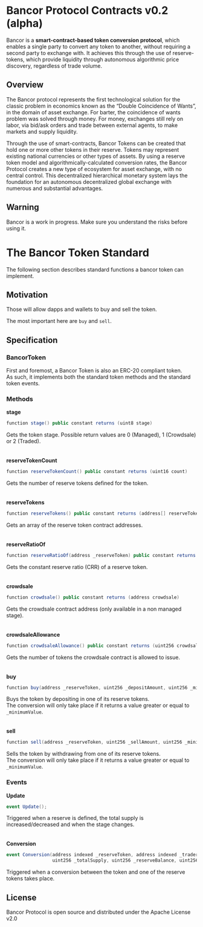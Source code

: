 ﻿# Bancor Protocol Contracts v0.2 (alpha)

Bancor is a **smart-contract-based token conversion protocol**, which enables a single party to convert any 
token to another, without requiring a second party to exchange with. It achieves this through the use of 
reserve-tokens, which provide liquidity through autonomous algorithmic price discovery, regardless of trade volume.

## Overview
The Bancor protocol represents the first technological solution for the classic problem in economics known as the “Double Coincidence of Wants”, in the domain of asset exchange. For barter, the coincidence of wants problem was solved through money. For money, exchanges still rely on labor, via bid/ask orders and trade between external agents, to make markets and supply liquidity. 

Through the use of smart-contracts, Bancor Tokens can be created that hold one or more other tokens in their reserve. Tokens may represent existing national currencies or other types of assets. By using a reserve token model and algorithmically-calculated conversion rates, the Bancor Protocol creates a new type of ecosystem for asset exchange, with no central control. This decentralized hierarchical monetary system lays the foundation for an autonomous decentralized global exchange with numerous and substantial advantages.

## Warning

Bancor is a work in progress. Make sure you understand the risks before using it.

# The Bancor Token Standard

The following section describes standard functions a bancor token can implement.

## Motivation

Those will allow dapps and wallets to buy and sell the token.

The most important here are `buy` and `sell`.

## Specification

### BancorToken

First and foremost, a Bancor Token is also an ERC-20 compliant token.  
As such, it implements both the standard token methods and the standard token events.

### Methods

**stage**
```cs
function stage() public constant returns (uint8 stage)
```
Gets the token stage. Possible return values are 0 (Managed), 1 (Crowdsale) or 2 (Traded).
<br>
<br>
<br>
**reserveTokenCount**
```cs
function reserveTokenCount() public constant returns (uint16 count)
```
Gets the number of reserve tokens defined for the token.
<br>
<br>
<br>
**reserveTokens**
```cs
function reserveTokens() public constant returns (address[] reserveTokens)
```
Gets an array of the reserve token contract addresses.
<br>
<br>
<br>
**reserveRatioOf**
```cs
function reserveRatioOf(address _reserveToken) public constant returns (uint8)
```
Gets the constant reserve ratio (CRR) of a reserve token.
<br>
<br>
<br>
**crowdsale**
```cs
function crowdsale() public constant returns (address crowdsale)
```
Gets the crowdsale contract address (only available in a non managed stage).
<br>
<br>
<br>
**crowdsaleAllowance**
```cs
function crowdsaleAllowance() public constant returns (uint256 crowdsaleAllowance)
```
Gets the number of tokens the crowdsale contract is allowed to issue.
<br>
<br>
<br>
**buy**
```cs
function buy(address _reserveToken, uint256 _depositAmount, uint256 _minimumValue) public returns (uint256 value)
```
Buys the token by depositing in one of its reserve tokens.  
The conversion will only take place if it returns a value greater or equal to `_minimumValue`.
<br>
<br>
<br>
**sell**
```cs
function sell(address _reserveToken, uint256 _sellAmount, uint256 _minimumValue) public returns (uint256 value)
```
Sells the token by withdrawing from one of its reserve tokens.  
The conversion will only take place if it returns a value greater or equal to `_minimumValue`.

### Events

**Update**
```cs
event Update();
```
Triggered when a reserve is defined, the total supply is increased/decreased and when the stage changes.
<br>
<br>
<br>
**Conversion**
```cs
event Conversion(address indexed _reserveToken, address indexed _trader, bool _isPurchase,
                 uint256 _totalSupply, uint256 _reserveBalance, uint256 _tokenAmount, uint256 _reserveAmount);
```
Triggered when a conversion between the token and one of the reserve tokens takes place.

## License

Bancor Protocol is open source and distributed under the Apache License v2.0
